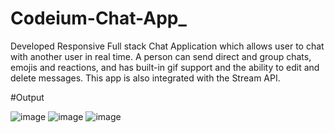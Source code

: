 # Codeium-Chat-App_

 Developed Responsive Full stack Chat Application which allows user to chat with another user in real time. 
 A person can send direct and group chats, emojis and reactions, and has built-in gif support and the ability to edit and delete 
messages.
 This app is also integrated with the Stream API.
 
 #Output
 
![image](https://user-images.githubusercontent.com/75218204/188778483-9f2b6373-c136-4d05-8bb0-e7a4a5e979ab.png)
![image](https://user-images.githubusercontent.com/75218204/188778502-7c304c19-bd47-4162-aabb-5209bbbcd0ee.png)
![image](https://user-images.githubusercontent.com/75218204/188778515-bcf08a1b-9d09-45f5-936d-26a894bf9497.png)
